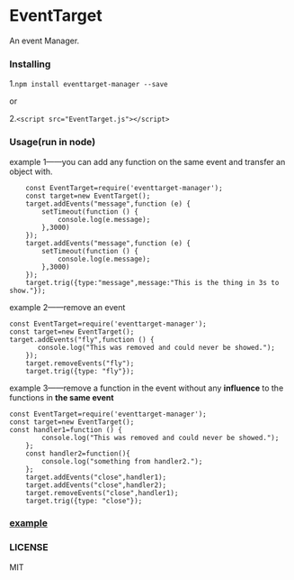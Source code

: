 # EventTarget
An event Manager.

### Installing

1.```npm install eventtarget-manager --save```

or

2.```<script src="EventTarget.js"></script>```


### Usage(run in node)

example 1——you can add any function on the same event and transfer an object with.

```flow js
    const EventTarget=require('eventtarget-manager');
    const target=new EventTarget();
    target.addEvents("message",function (e) {
        setTimeout(function () {
            console.log(e.message);
        },3000)
    });
    target.addEvents("message",function (e) {
        setTimeout(function () {
            console.log(e.message);
        },3000)
    });
    target.trig({type:"message",message:"This is the thing in 3s to show."});
```


example 2——remove  an event
```flow js
const EventTarget=require('eventtarget-manager');
const target=new EventTarget();
target.addEvents("fly",function () {
       console.log("This was removed and could never be showed.");
    });
    target.removeEvents("fly");
    target.trig({type: "fly"});
```

example 3——remove a function in the event without any **influence** to the functions in **the same event**
```flow js
const EventTarget=require('eventtarget-manager');
const target=new EventTarget();
const handler1=function () {
        console.log("This was removed and could never be showed.");
    };
    const handler2=function(){
        console.log("something from handler2.");
    };
    target.addEvents("close",handler1);
    target.addEvents("close",handler2);
    target.removeEvents("close",handler1);
    target.trig({type: "close"});   

```
   

### [example](index.html)

### LICENSE

MIT
